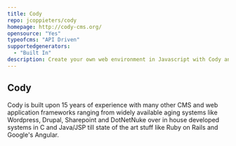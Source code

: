 ```yaml
---
title: Cody
repo: jcoppieters/cody
homepage: http://cody-cms.org/
opensource: "Yes"
typeofcms: "API Driven"
supportedgenerators:
  - "Built In"
description: Create your own web environment in Javascript with Cody and Node.js
---
```

## Cody
Cody is built upon 15 years of experience with many other CMS and web application frameworks ranging from widely available aging systems like Wordpress, Drupal, Sharepoint and DotNetNuke over in house developed systems in C and Java/JSP till state of the art stuff like Ruby on Rails and Google's Angular.
